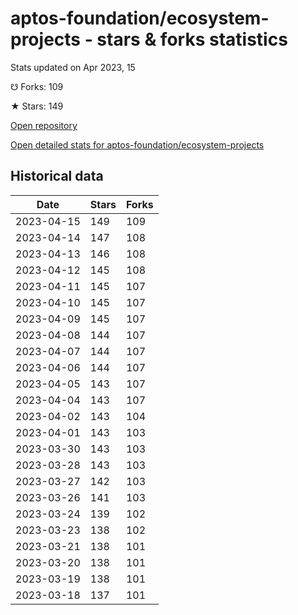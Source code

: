 # aptos-foundation/ecosystem-projects - stars & forks statistics

Stats updated on Apr 2023, 15

☋ Forks: 109

★ Stars: 149

[Open repository](https://github.com/aptos-foundation/ecosystem-projects)

[Open detailed stats for aptos-foundation/ecosystem-projects](https://reviewgithub.com/rep/aptos-foundation/ecosystem-projects)

## Historical data
| Date | Stars | Forks |
|------|-------|-------|
| 2023-04-15 | 149 | 109 | 
| 2023-04-14 | 147 | 108 | 
| 2023-04-13 | 146 | 108 | 
| 2023-04-12 | 145 | 108 | 
| 2023-04-11 | 145 | 107 | 
| 2023-04-10 | 145 | 107 | 
| 2023-04-09 | 145 | 107 | 
| 2023-04-08 | 144 | 107 | 
| 2023-04-07 | 144 | 107 | 
| 2023-04-06 | 144 | 107 | 
| 2023-04-05 | 143 | 107 | 
| 2023-04-04 | 143 | 107 | 
| 2023-04-02 | 143 | 104 | 
| 2023-04-01 | 143 | 103 | 
| 2023-03-30 | 143 | 103 | 
| 2023-03-28 | 143 | 103 | 
| 2023-03-27 | 142 | 103 | 
| 2023-03-26 | 141 | 103 | 
| 2023-03-24 | 139 | 102 | 
| 2023-03-23 | 138 | 102 | 
| 2023-03-21 | 138 | 101 | 
| 2023-03-20 | 138 | 101 | 
| 2023-03-19 | 138 | 101 | 
| 2023-03-18 | 137 | 101 | 

